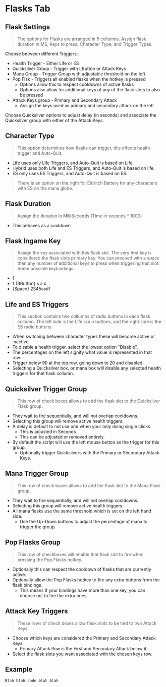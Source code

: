 # Flasks Tab

## Flask Settings

> The options for Flasks are arranged in 5 collumns. Assign flask duration in MS, Keys to press, Character Type, and Trigger Types.

Choose between different Triggers: 
* Health Trigger - Either Life or ES
* Quicksilver Group - Trigger with LButton or Attack Keys
* Mana Group - Trigger Group with adjustable threshold on the left.
* Pop Flsk - Triggers all enabled flasks when the hotkey is pressed
  * Options allow this to respect cooldowns of active flasks
  * Options also allow for additional keys of any of the flask slots to also be pressed
* Attack Keys group - Primary and Secondary Attack
  * Assign the keys used as primary and secondary attack on the left

Choose Quicksilver options to adjust delay (in seconds) and associate the Quicksilver group with either of the Attack Keys.

## Character Type
> This option determines how flasks can trigger, this effects health trigger and Auto-Quit.
* Life uses only Life Triggers, and Auto-Quit is based on Life. 
* Hybrid uses both Life and ES Triggers, and Auto-Quit is based on life. 
* ES only uses ES Triggers, and Auto-Quit is based on ES.

> There is an option on the right for Eldritch Battery for any characters with ES on the mana globe.

## Flask Duration
> Assign the duration in MilliSeconds (Time in seconds * 1000)
* This behaves as a cooldown

## Flask Ingame Key
> Assign the key associated with this flask slot. The very first key is considered the flask slots primary key. You can proceed with a space then any number of additional keys to press when triggering that slot. Some possible keybindings:
* 1
* 1 {RButton} s a d
* {Space} 2345asdf

## Life and ES Triggers

> This section contains two collumns of radio buttons in each flask collumn. The left side is the Life radio buttons, and the right side is the ES radio buttons. 
* When switching between character types these will become active or inactive.
* To disable a health trigger, select the lowest option "Disable".
* The percentages on the left signify what value is represented in that row.
* Trigger below 90 at the top row, going down to 20 and disabled.
* Selecting a Quicksilver box, or mana box will disable any selected health triggers for that flask collumn.

## Quicksilver Trigger Group

> This row of check boxes allows to add the flask slot to the Quicksilver Flask group.
* They wait to fire sequentially, and will not overlap cooldowns.
* Selecting this group will remove active health triggers.
* A delay is default to not use one when your only doing single clicks.
  * This is adjusted in Seconds
  * This can be adjusted or removed entirely.
* By default the script will use the left mouse button as the trigger for this group.
  * Optionally trigger Quicksilvers with the Primary or Secondary Attack Keys.

## Mana Trigger Group

> This row of check boxes allows to add the flask slot to the Mana Flask group.
* They wait to fire sequentially, and will not overlap cooldowns.
* Selecting this group will remove active health triggers.
* All mana flasks use the same threshold which is set on the left hand side.
  * Use the Up-Down buttons to adjust the percentage of mana to trigger the group.

## Pop Flasks Group

> This row of checkboxes will enable that flask slot to fire when pressing the Pop Flasks hotkey.
* Optionally this can respect the cooldown of flasks that are currently active.
* Optionally allow the Pop Flasks hotkey to fire any extra buttons from the flask bindings.
  * This means if your bindings have more than one key, you can choose not to fire the extra ones

## Attack Key Triggers

> These rows of check boxes allow flask slots to be tied to two Attack Keys.
* Choose which keys are considered the Primary and Secondary Attack Keys.
  * Primary Attack Row is the First and Secondary Attack below it.
* Select the flask slots you want associated with the chosen keys row.

## Example

```autohotkey
Blah blah code blah blah
```

